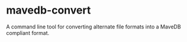 # mavedb-convert
A command line tool for converting alternate file formats into a MaveDB compliant format.
